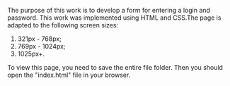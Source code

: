 The purpose of this work is to develop a form for entering a login and password.
This work was implemented using HTML and CSS.The page is adapted to the following screen sizes: 
  1) 321px - 768px; 
  2) 769px - 1024px; 
  3) 1025px+.

To view this page, you need to save the entire file folder. Then you should open the "index.html" file in your browser.
